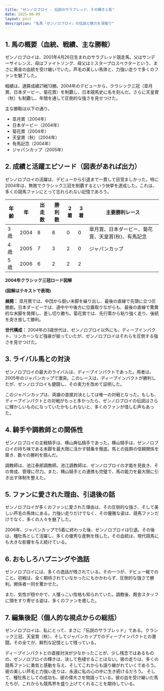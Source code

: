 ```yaml
---
title: "ゼンノロブロイ - 伝説のサラブレッド、その輝きと影"
date: 2025-06-09
layout: post
description: "名馬『ゼンノロブロイ』の伝説と魅力を深堀り"
---
```


## 1. 馬の概要（血統、戦績、主な勝鞍）

ゼンノロブロイは、2001年4月26日生まれのサラブレッド競走馬。父はサンデーサイレンス、母はファイトソング、母父はミスタープロスペクターという、まさに黄金の血統を受け継いでいた。芦毛の美しい馬体と、力強い走りで多くのファンを魅了した。

戦績は、通算成績21戦13勝。2004年のデビューから、クラシック三冠（皐月賞、日本ダービー、菊花賞）を制覇し、日本競馬史に名を刻んだ。さらに天皇賞（秋）も制覇し、年間を通して圧倒的な強さを見せつけた。

主な勝鞍は以下の通り。

* 皐月賞（2004年）
* 日本ダービー（2004年）
* 菊花賞（2004年）
* 天皇賞（秋）（2004年）
* 有馬記念（2004年）
* ジャパンカップ（2005年）


## 2. 成績と活躍エピソード（図表があれば出力）

ゼンノロブロイの活躍は、デビューから引退まで一貫して目覚ましかった。特に2004年は、無敗でクラシック三冠を制覇するという快挙を達成した。これは、多くの競馬ファンにとって忘れられない記憶であろう。

| 年齢 | 年 | 出走数 | 勝利数 | 2着 | 3着 | 主要勝利レース |
|---|---|---|---|---|---|---|
| 3歳 | 2004 | 8 | 8 | 0 | 0 | 皐月賞、日本ダービー、菊花賞、天皇賞(秋)、有馬記念 |
| 4歳 | 2005 | 7 | 3 | 2 | 0 | ジャパンカップ |
| 5歳 | 2006 | 6 | 2 | 2 | 2 | |


**2004年クラシック三冠ロード図解**

**(図解はテキストで表現)**

**展開：** 皐月賞では、中団から鋭い末脚を繰り出し、最後の直線で先頭に立つ圧勝劇。日本ダービーでは、道中やや後方に位置取りながらも、最後の直線で驚異的な末脚を発揮し、差し切り勝ち。菊花賞では、先行策から粘り強く走り、後続を突き放して勝利。

**世代構成：** 2004年の3歳世代は、ゼンノロブロイ以外にも、ディープインパクト、リンカーンなど強豪が揃っていたが、ゼンノロブロイはそれらを圧倒する強さを見せつけた。


## 3. ライバル馬との対決

ゼンノロブロイの最大のライバルは、ディープインパクトであった。両者は、2005年のジャパンカップで激突。このレースは、ディープインパクトが勝利したが、ゼンノロブロイも健闘し、その実力を改めて証明した。

このジャパンカップは、両雄の直接対決としては唯一の対戦となった。もしも、ディープインパクトとの対戦がもっと多かったら、ゼンノロブロイの伝説はさらに輝かしいものになっていたかもしれないと、多くのファンが惜しむ声もあった。


## 4. 騎手や調教師との関係性

ゼンノロブロイの主戦騎手は、横山典弘騎手であった。横山騎手は、ゼンノロブロイの持ち味である末脚を最大限に活かす騎乗を徹底。馬との抜群の信頼関係を築き、数々の勝利を掴んだ。

調教師は、池江泰郎調教師。池江調教師は、ゼンノロブロイの才能を見抜き、その育成、管理に尽力。また、横山騎手との連携も完璧で、馬の能力を最大限に引き出す体制を整えた。


## 5. ファンに愛された理由、引退後の話

ゼンノロブロイが多くのファンに愛された理由は、その圧倒的な強さ、そして美しい芦毛の馬体にある。力強い走りだけでなく、その優雅な姿は、競馬ファンだけでなく、多くの人々を魅了した。

2006年、ジャパンカップで5着に終わった後、ゼンノロブロイは引退。その後は、種牡馬として活躍し、多くの優秀な産駒を残した。その血統は、現代競馬にも大きな影響を与え続けている。


## 6. おもしろハプニングや逸話

ゼンノロブロイには、多くの逸話が残されている。その一つが、デビュー戦でのこと。初戦は、全く期待されていなかったにもかかわらず、圧倒的な強さで勝利。関係者一同を驚かせた。

また、気性が穏やかで、人懐っこい性格も知られていた。調教後、厩舎スタッフに頭をすり寄せる姿は、多くのファンを癒した。


## 7. 編集後記（個人的な視点からの総括）

ゼンノロブロイは、私にとって、まさに「伝説のサラブレッド」である。クラシック三冠、天皇賞（秋）、そしてジャパンカップでのディープインパクトとの激闘。その全てが、鮮烈な記憶として残っている。

ディープインパクトとの直接対決が少なかったことが、少し残念ではあるものの、ゼンノロブロイの輝きは、決して色褪せることはない。彼の走りは、多くの競馬ファンに勇気と感動を与え、そしてこれからも語り継がれていくであろう。彼の美しい芦毛と力強い走りは、永遠に私の心の中に生き続けるだろう。  そして、種牡馬としての成功も、彼の偉大さを物語っている。彼の血を受け継いだ馬たちが、これからも競馬界を盛り上げてくれることを期待している。
